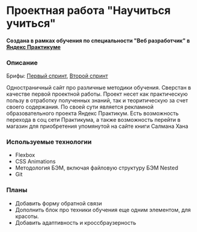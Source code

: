 # Проектная работа "Научиться учиться"
#### Создана в рамках обучения по специальности "Веб разработчик" в [Яндекс Практикуме](https://praktikum.yandex.ru)

### Описание
Брифы: [Первый спринт](https://code.s3.yandex.net/web-developer/project-1/sprint-1-brief.pdf), [Второй спринт](https://code.s3.yandex.net/web-developer/project-1/sprint-2-brief.pdf)

Одностраничный сайт про различные методики обучения.
Сверстан в качестве первой проектной работы.
Проект несет как практическую пользу в отработку полученных знаний, так и теоритическую за счет своего содержания.
По своей сути является рекламной образовательного проекта Яндекс Практикум.
Есть возможность перехода в соц сети Практикума, а также возможность перейти в магазин для приобретения упомянутой на сайте книги Салмана Хана

### Используемые технологии
* Flexbox
* CSS Animations
* Методология БЭМ, включая файловую структуру БЭМ Nested
* Git

### Планы
* Добавить форму обратной связи
* Дополнить блок про техники обучения еще одним элементом, для красоты.
* Добавить адаптивность и кроссбраузерность
